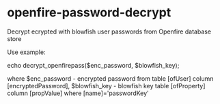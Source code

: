 # openfire-password-decrypt

Decrypt ecrypted with blowfish user passwords from Openfire database store

Use example:

echo decrypt_openfirepass($enc_password, $blowfish_key);

where 
$enc_password - encrypted password from table [ofUser] column [encryptedPassword],
$blowfish_key - blowfish key table [ofProperty] column [propValue] where [name]='passwordKey'
